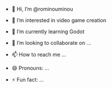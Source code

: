- 👋 Hi, I’m @rominouminou
- 👀 I’m interested in video game creation
- 🌱 I’m currently learning Godot
  
- 💞️ I’m looking to collaborate on ...
- 📫 How to reach me ...
- 😄 Pronouns: ...
- ⚡ Fun fact: ...

<!---
rominouminou/rominouminou is a ✨ special ✨ repository because its `README.md` (this file) appears on your GitHub profile.
You can click the Preview link to take a look at your changes.
--->
